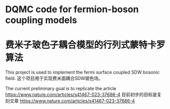 # DQMC code for fermion-boson coupling models
# 费米子玻色子耦合模型的行列式蒙特卡罗算法

This project is used to implement the fermi surface coupled SDW bosonic field.
这个项目用于实现费米面耦合SDW玻色场。

The current preliminary goal is to replicate the article https://www.nature.com/articles/s41467-023-37686-4
目前初步的目标是复刻文章 https://www.nature.com/articles/s41467-023-37686-4
